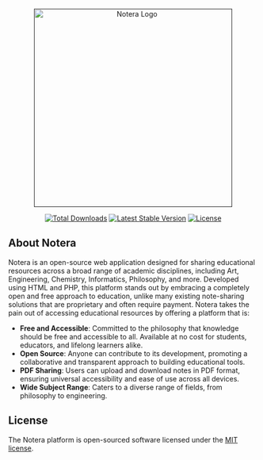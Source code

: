<p align="center"><a href="" target="_blank"><img src="https://ibb.co/RgGmN5L" width="400" alt="Notera Logo"></a></p>

<p align="center">
<a href="https://packagist.org/packages/markintosh128k/notera"><img src="https://img.shields.io/packagist/dt/markintosh128k/notera" alt="Total Downloads"></a>
<a href="https://packagist.org/packages/markintosh128k/notera"><img src="https://img.shields.io/packagist/v/markintosh128k/notera" alt="Latest Stable Version"></a>
<a href="https://packagist.org/packages/markintosh128k/notera"><img src="https://img.shields.io/packagist/l/markintosh128k/notera" alt="License"></a>
</p>

## About Notera

Notera is an open-source web application designed for sharing educational resources across a broad range of academic disciplines, including Art, Engineering, Chemistry, Informatics, Philosophy, and more. Developed using HTML and PHP, this platform stands out by embracing a completely open and free approach to education, unlike many existing note-sharing solutions that are proprietary and often require payment. Notera takes the pain out of accessing educational resources by offering a platform that is:

- **Free and Accessible**: Committed to the philosophy that knowledge should be free and accessible to all. Available at no cost for students, educators, and lifelong learners alike.
- **Open Source**: Anyone can contribute to its development, promoting a collaborative and transparent approach to building educational tools.
- **PDF Sharing**: Users can upload and download notes in PDF format, ensuring universal accessibility and ease of use across all devices.
- **Wide Subject Range**: Caters to a diverse range of fields, from philosophy to engineering.

## License

The Notera platform is open-sourced software licensed under the [MIT license](https://opensource.org/licenses/MIT).
